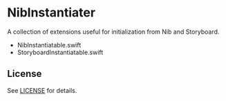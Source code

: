 # NibInstantiater

A collection of extensions useful for initialization from Nib and Storyboard.

- NibInstantiatable.swift
- StoryboardInstantiatable.swift


## License

See [LICENSE](./LICENSE) for details.
